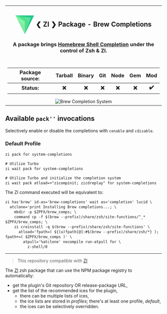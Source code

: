 <div align="center"><table style="width:100%;height:auto">
<tr><td align="center">
<a title="ZI" target="_self" href="https://github.com/z-shell/zi/">
<h2><img align="center" style="width:60px;height:auto" src="https://github.com/z-shell/zi/raw/main/docs/images/logo.svg" alt="ZI Logo" /></a>
❮ ZI ❯ Package - Brew Completions </h2><h3>A package brings <a href="https://docs.brew.sh/Shell-Completion">Homebrew Shell Completion</a> under the control of Zsh & ZI.</h3>
</td></tr>
<tr><td align="center"><h3>

| **Package source:** | Tarball | Binary | Git | Node | Gem | Mod |
| :-----------------: | :-----: | :----: | :-: | :--: | :-: | :-: |
|     **Status:**     |   :x:   |  :x:   | :x: | :x:  | :x: | :heavy_check_mark: |

</h3>
  <img style="width:90%;height:auto" alt="Brew Completion System" src="https://user-images.githubusercontent.com/59910950/167327056-05f71a75-c733-41ab-b7fa-082847caf934.png">
</td></tr></table></div>

## Available `pack''` invocations

Selectively enable or disable the completions with `cenable` and `cdisable`.

### Default Profile

```shell
zi pack for system-completions
```
```shell
# Utilize Turbo
zi wait pack for system-completions
```
```shell
# Utilize Turbo and initialize the completion system
zi wait pack atload=+"zicompinit; zicdreplay" for system-completions
```

The ZI command executed will be equivalent to:

```shell
zi has'brew' id-as='brew-completions' wait as='completion' lucid \
  atclone='print Installing Brew completions...; \
    mkdir -p $ZPFX/brew_comps; \
    command cp -f $(brew --prefix)/share/zsh/site-functions/^_* $ZPFX/brew_comps; \
    zi creinstall -q $(brew --prefix)/share/zsh/site-functions' \
      atload='fpath=( ${(u)fpath[@]:#$(brew --prefix)/share/zsh/*} ); fpath+=( $ZPFX/brew_comps )' \
        atpull='%atclone' nocompile run-atpull for \
          z-shell/0
```

---

> This repository compatible with [ZI](https://github.com/z-shell/zi)

The [ZI](https://github.com/z-shell/zi) zsh package that can use the NPM package registry to automatically:

- get the plugin's Git repository OR release-package URL,
- get the list of the recommended ices for the plugin,
  - there can be multiple lists of ices,
  - the ice lists are stored in _profiles_; there's at least one profile, _default_,
  - the ices can be selectively overridden.
